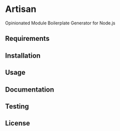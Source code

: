 Artisan
=======

Opinionated Module Boilerplate Generator for Node.js

Requirements
------------


Installation
------------


Usage
-----


Documentation
-------------

Testing
-------


License
-------

